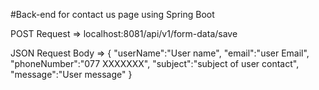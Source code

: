 #Back-end for contact us page using Spring Boot

POST Request => localhost:8081/api/v1/form-data/save

JSON Request Body =>
{
    "userName":"User name",
    "email":"user Email",
    "phoneNumber":"077 XXXXXXX",
    "subject":"subject of user contact",
    "message":"User message"
}
